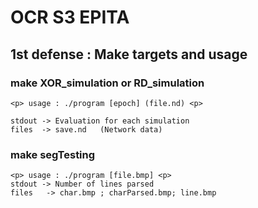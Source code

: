 # OCR S3 EPITA

## 1st defense : Make targets and usage

### make XOR\_simulation or RD\_simulation
	<p> usage : ./program [epoch] (file.nd) <p>

	stdout -> Evaluation for each simulation
	files  -> save.nd	(Network data)
		

### make segTesting
	<p> usage : ./program [file.bmp] <p>
	stdout -> Number of lines parsed
	files   -> char.bmp ; charParsed.bmp; line.bmp

